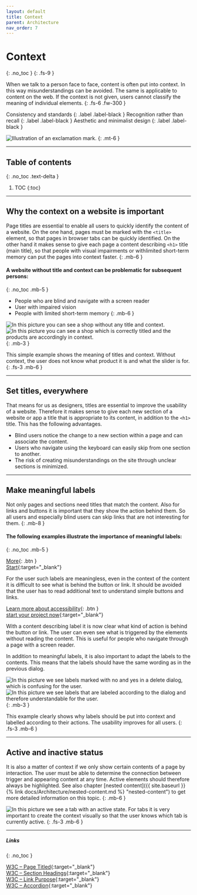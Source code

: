 ```yaml
---
layout: default
title: Context
parent: Architecture
nav_order: 7
---
```


# Context
{: .no_toc }
{: .fs-9 }

When we talk to a person face to face, content is often put into context. In this way misunderstandings can be avoided. The same is applicable to content on the web. If the context is not given, users cannot classify the meaning of individual elements.
{: .fs-6 .fw-300 }

Consistency and standards
{: .label .label-black }
Recognition rather than recall
{: .label .label-black }
Aesthetic and minimalist design
{: .label .label-black }

<img src="{{ '/assets/images/context/context.png' | prepend: site.baseurl }}" alt="Illustration of an exclamation mark." title="Illustration of an exclamation mark."/>
{: .mt-6 }

---

## Table of contents
{: .no_toc .text-delta }

1. TOC
{:toc}

---

## Why the context on a website is important
Page titles are essential to enable all users to quickly identify the content of a website. On the one hand, pages must be marked with the `<title>` element, so that pages in browser tabs can be quickly identified. On the other hand it makes sense to give each page a content describing `<h1>` title (main title), so that people with visual impairments or withlimited short-term memory can put the pages into context faster.
{: .mb-6 }

#### A website without title and context can be problematic for subsequent persons:
{: .no_toc .mb-5 }

- People who are blind and navigate with a screen reader
- User with impaired vision
- People with limited short-term memory
{: .mb-6 }

<div id="container1">
 <!-- The before image is first -->
 <img src="{{ '/assets/images/context/no_context.png' | prepend: site.baseurl }}" alt="In this picture you can see a shop without any title and context."/>
 <!-- The after image is last -->
 <img src="{{ '/assets/images/context/context_yes.png' | prepend: site.baseurl }}" alt="In this picture you can see a shop which is correctly titled and the products are accordingly in context."/>
</div>
{: .mb-3 }

This simple example shows the meaning of titles and context. Without context, the user does not know what product it is and what the slider is for.
{: .fs-3 .mb-6 }

---

## Set titles, everywhere
That means for us as designers, titles are essential to improve the usability of a website. Therefore it makes sense to give each new section of a website or app a title that is appropriate to its content, in addition to the `<h1>` title. This has the following advantages.

- Blind users notice the change to a new section within a page and can associate the content.
- Users who navigate using the keyboard can easily skip from one section to another.
- The risk of creating misunderstandings on the site through unclear sections is minimized.

---

## Make meaningful labels

Not only pages and sections need titles that match the content. Also for links and buttons it is important that they show the action behind them. So all users and especially blind users can skip links that are not interesting for them. 
{: .mb-8 }

#### The following examples illustrate the importance of meaningful labels:
{: .no_toc .mb-5 }

<div class="code-example" markdown="1">

[More](http://example.com/){: .btn } <br>
[Start](http://example.com/ "Start"){:target="_blank"}

For the user such labels are meaningless, even in the context of the content it is difficult to see what is behind the button or link.  It should be avoided that the user has to read additional text to understand simple buttons and links.

</div>



<div class="code-example" markdown="1">

[Learn more about accessibility](http://example.com/){: .btn } <br>
[start your project now](http://example.com/ "start your project now"){:target="_blank"}

With a content describing label it is now clear what kind of action is behind the button or link. The user can even see what is triggered by the elements without reading the content. This is useful for people who navigate through a page with a screen reader.
</div>

In addition to meaningful labels, it is also important to adapt the labels to the contents. This means that the labels should have the same wording as in the previous dialog. 

<div id="container2">
 <!-- The before image is first -->
 <img src="{{ '/assets/images/context/no_context_discard.png' | prepend: site.baseurl }}" alt="In this picture we see labels marked with no and yes in a delete dialog, which is confusing for the user."/>
 <!-- The after image is last -->
 <img src="{{ '/assets/images/context/context_discard.png' | prepend: site.baseurl }}" alt="In this picture we see labels that are labeled according to the dialog and therefore understandable for the user."/>
</div>
{: .mb-3 }

This example clearly shows why labels should be put into context and labelled according to their actions. The usability improves for all users.
{: .fs-3 .mb-6 }



---

## Active and inactive status
It is also a matter of context if we only show certain contents of a page by interaction. The user must be able to determine the connection between trigger and appearing content at any time. Active elements should therefore always be highlighted. See also chapter [nested content]({{ site.baseurl }}{% link docs/Architecture/nested-content.md %} "nested-content") to get more detailed information on this topic. 
{: .mb-6 }
 

<img src="{{ '/assets/images/context/tab.png' | prepend: site.baseurl }}" alt="In this picture we see a tab with an active state."/>
For tabs it is very important to create the context visually so that the user knows which tab is currently active.
{: .fs-3 .mb-6 }

---

##### Links
{: .no_toc }

[W3C – Page Titled](https://www.w3.org/WAI/WCAG21/Understanding/page-titled.html "W3C – Page Titled"){:target="_blank"} <br>
[W3C – Section Headings](https://www.w3.org/WAI/WCAG21/Understanding/section-headings.html "W3C – Section Headings"){:target="_blank"} <br>
[W3C – Link Purpose](https://www.w3.org/WAI/WCAG21/Understanding/link-purpose-link-only.html "W3C – Link Purpose"){:target="_blank"} <br>
[W3C – Accordion](https://www.w3.org/TR/wai-aria-practices/examples/accordion/accordion.html "W3C – Accordion"){:target="_blank"} <br>

